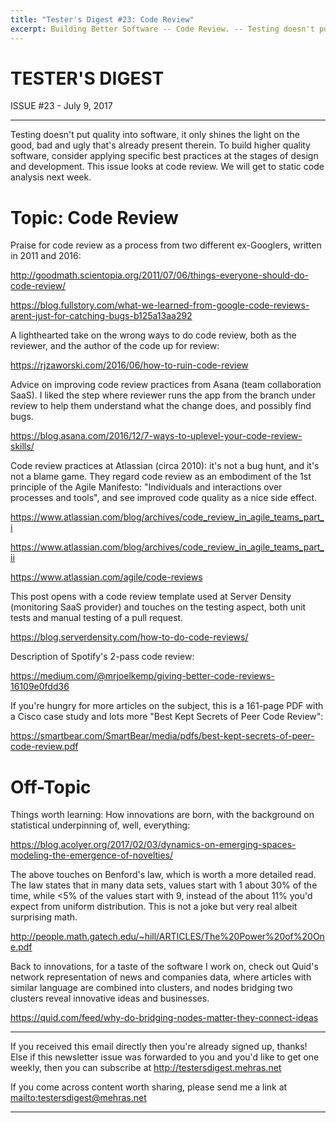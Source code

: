 ```yaml
---
title: "Tester's Digest #23: Code Review"
excerpt: Building Better Software -- Code Review. -- Testing doesn't put quality into software, it only shines the light on the good, bad and ugly that's already present therein. To build higher quality software, consider applying specific best practices at the stages of design and development. This issue looks at code review.
---
```


TESTER'S DIGEST
===============
ISSUE #23 - July 9, 2017

---

Testing doesn't put quality into software, it only shines the light on the good, bad and ugly that's already present therein. To build higher quality software, consider applying specific best practices at the stages of design and development. This issue looks at code review. We will get to static code analysis next week.

Topic: Code Review
==================

Praise for code review as a process from two different ex-Googlers, written in 2011 and 2016:

<http://goodmath.scientopia.org/2011/07/06/things-everyone-should-do-code-review/>

<https://blog.fullstory.com/what-we-learned-from-google-code-reviews-arent-just-for-catching-bugs-b125a13aa292>

A lighthearted take on the wrong ways to do code review, both as the reviewer, and the author of the code up for review:

<https://rjzaworski.com/2016/06/how-to-ruin-code-review>

Advice on improving code review practices from Asana (team collaboration SaaS). I liked the step where reviewer runs the app from the branch under review to help them understand what the change does, and possibly find bugs.

<https://blog.asana.com/2016/12/7-ways-to-uplevel-your-code-review-skills/>

Code review practices at Atlassian (circa 2010): it's not a bug hunt, and it's not a blame game. They regard code review as an embodiment of the 1st principle of the Agile Manifesto: "Individuals and interactions over processes and tools", and see improved code quality as a nice side effect.

<https://www.atlassian.com/blog/archives/code_review_in_agile_teams_part_i>

<https://www.atlassian.com/blog/archives/code_review_in_agile_teams_part_ii>

<https://www.atlassian.com/agile/code-reviews>

This post opens with a code review template used at Server Density (monitoring SaaS provider) and touches on the testing aspect, both unit tests and manual testing of a pull request.

<https://blog.serverdensity.com/how-to-do-code-reviews/>

Description of Spotify's 2-pass code review:

<https://medium.com/@mrjoelkemp/giving-better-code-reviews-16109e0fdd36>

If you're hungry for more articles on the subject, this is a 161-page PDF with a Cisco case study and lots more "Best Kept Secrets of Peer Code Review":

<https://smartbear.com/SmartBear/media/pdfs/best-kept-secrets-of-peer-code-review.pdf>


Off-Topic
=========

Things worth learning: How innovations are born, with the background on statistical underpinning of, well, everything:

<https://blog.acolyer.org/2017/02/03/dynamics-on-emerging-spaces-modeling-the-emergence-of-novelties/>

The above touches on Benford's law, which is worth a more detailed read. The law states that in many data sets, values start with 1 about 30% of the time, while <5% of the values start with 9, instead of the about 11% you'd expect from uniform distribution. This is not a joke but very real albeit surprising math.

<http://people.math.gatech.edu/~hill/ARTICLES/The%20Power%20of%20One.pdf>

Back to innovations, for a taste of the software I work on, check out Quid's network representation of news and companies data, where articles with similar language are combined into clusters, and nodes bridging two clusters reveal innovative ideas and businesses.

<https://quid.com/feed/why-do-bridging-nodes-matter-they-connect-ideas>

---

If you received this email directly then you're already signed up, thanks! Else
if this newsletter issue was forwarded to you and you'd like to get one weekly,
then you can subscribe at <http://testersdigest.mehras.net>

If you come across content worth sharing, please send me a link at
<mailto:testersdigest@mehras.net>

---
